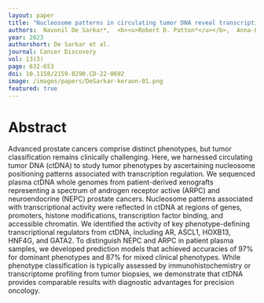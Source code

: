 ```yaml
---
layout: paper
title: "Nucleosome patterns in circulating tumor DNA reveal transcriptional regulation of advanced prostate cancer phenotypes"
authors:  Navonil De Sarkar*,  <b><u>Robert D. Patton*</u></b>,  Anna-Lisa Doebley,  Brian Hanratty, Mohamed Adil, Adam J. Kreitzman,  Jay F. Sarthy, Minjeong Ko, Sandipan Brahma,  Michael P. Meers,  Derek H. Janssens, Lisa A. Ang, Ilsa Coleman,  Arnab Bose, Ruth F. Dumpit,  Jared M. Lucas, Talina A. Nunez, Holly M. Nguyen,  Heather M. McClure,  Colin C. Pritchard,  Michael T. Schweizer,  Colm Morrissey,  Atish D. Choudhury,  Sylvan C. Baca,  Jacob E. Berchuck,  Matthew L. Freedman,  Kami Ahmad,  Michael C. Haffner,  Bruce Montgomery,  Eva Corey,  Steven Henikoff,  Peter S. Nelson<sup>+</sup>,  <b><u>Gavin Ha</u><sup>+</sup></b>.
year: 2023
authorshort: De Sarkar et al.
journal: Cancer Discovery 
vol: 13(3)
page: 632-653
doi: 10.1158/2159-8290.CD-22-0692
image: /images/papers/DeSarkar-keraon-01.png
featured: true
---
```


# Abstract
Advanced prostate cancers comprise distinct phenotypes, but tumor classification remains clinically challenging. Here, we harnessed circulating tumor DNA (ctDNA) to study tumor phenotypes by ascertaining nucleosome positioning patterns associated with transcription regulation. We sequenced plasma ctDNA whole genomes from patient-derived xenografts representing a spectrum of androgen receptor active (ARPC) and neuroendocrine (NEPC) prostate cancers. Nucleosome patterns associated with transcriptional activity were reflected in ctDNA at regions of genes, promoters, histone modifications, transcription factor binding, and accessible chromatin. We identified the activity of key phenotype-defining transcriptional regulators from ctDNA, including AR, ASCL1, HOXB13, HNF4G, and GATA2. To distinguish NEPC and ARPC in patient plasma samples, we developed prediction models that achieved accuracies of 97% for dominant phenotypes and 87% for mixed clinical phenotypes. While phenotype classification is typically assessed by immunohistochemistry or transcriptome profiling from tumor biopsies, we demonstrate that ctDNA provides comparable results with diagnostic advantages for precision oncology.